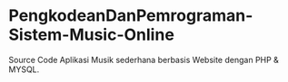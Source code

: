 # PengkodeanDanPemrograman-Sistem-Music-Online
Source Code Aplikasi Musik sederhana berbasis Website dengan PHP &amp; MYSQL.

